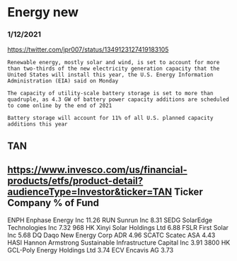 # Energy new


### 1/12/2021
https://twitter.com/jpr007/status/1349123127419183105
```
Renewable energy, mostly solar and wind, is set to account for more than two-thirds of the new electricity generation capacity that the United States will install this year, the U.S. Energy Information Administration (EIA) said on Monday

The capacity of utility-scale battery storage is set to more than quadruple, as 4.3 GW of battery power capacity additions are scheduled to come online by the end of 2021

Battery storage will account for 11% of all U.S. planned capacity additions this year
```



## TAN
https://www.invesco.com/us/financial-products/etfs/product-detail?audienceType=Investor&ticker=TAN
Ticker    Company                       % of Fund
-------------------------------------------------
ENPH      Enphase Energy Inc            11.26
RUN       Sunrun Inc                    8.31
SEDG      SolarEdge Technologies Inc    7.32
968 HK    Xinyi Solar Holdings Ltd      6.88
FSLR      First Solar Inc               5.68
DQ        Daqo New Energy Corp ADR      4.96
SCATC     Scatec ASA                    4.43
HASI      Hannon Armstrong Sustainable Infrastructure Capital Inc  3.91
3800 HK   GCL-Poly Energy Holdings Ltd  3.74
ECV       Encavis AG                    3.73
